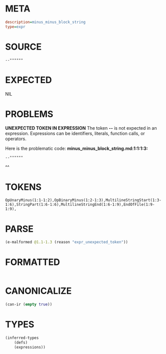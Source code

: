 # META
~~~ini
description=minus_minus_block_string
type=expr
~~~
# SOURCE
~~~roc
--""""""
~~~
# EXPECTED
NIL
# PROBLEMS
**UNEXPECTED TOKEN IN EXPRESSION**
The token **--** is not expected in an expression.
Expressions can be identifiers, literals, function calls, or operators.

Here is the problematic code:
**minus_minus_block_string.md:1:1:1:3:**
```roc
--""""""
```
^^


# TOKENS
~~~zig
OpUnaryMinus(1:1-1:2),OpBinaryMinus(1:2-1:3),MultilineStringStart(1:3-1:6),StringPart(1:6-1:6),MultilineStringEnd(1:6-1:9),EndOfFile(1:9-1:9),
~~~
# PARSE
~~~clojure
(e-malformed @1.1-1.3 (reason "expr_unexpected_token"))
~~~
# FORMATTED
~~~roc

~~~
# CANONICALIZE
~~~clojure
(can-ir (empty true))
~~~
# TYPES
~~~clojure
(inferred-types
	(defs)
	(expressions))
~~~
